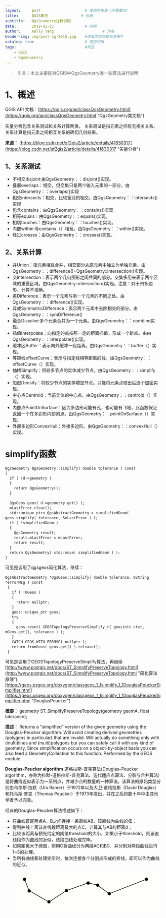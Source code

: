 ```yaml
---
layout:     post                    # 使用的布局（不需要改）
title:      QGIS算法               # 标题 
subtitle:   QgsGeometry注释说明
date:       2019-01-13              # 时间
author:     Kelly Yang                      # 作者
header-img: img/post-bg-2015.jpg    #这篇文章标题背景图片
catalog: true                       # 是否归档
tags:                               #标签
    - QGIS
    - QgsGeometry
---
```


> 引言：本文主要是对QGIS中QgsGeometry类一些算法进行说明

# 1、概述
QGIS API 文档：[https://qgis.org/api/classQgsGeometry.html](https://qgis.org/api/classQgsGeometry.html "QgsGeometry类文档")

矢量分析包含关系测试和关系计算两类。
关系测试是指元素之间有无相关关系。
关系计算是指元素之间相互关系的确切几何结果。

**来源：**
[https://blog.csdn.net/sf2gis2/article/details/41630317](https://blog.csdn.net/sf2gis2/article/details/41630317 "矢量分析")

## 1、关系测试
* 不相交disjoint:由QgsGeometry：：disjoint()实现。
* 叠置overlaps：相交，但交集只是两个输入元素的一部分。由QgsGeometry：：overlaps()实现
* 相交intersects：相交，比较宽泛的相交。由QgsGeometry：：intersects()实现
* 包含contains：由QgsGeometry：：contains()实现
* 相等equals：由QgsGeometry：：equals()实现。
* 相切touches：由QgsGeometry：：touches()实现。
* 内部within:与contains（）相反。由QgsGeometry：：within()实现。
* 经过crosses：由QgsGeometry：：crosses()实现。


## 2、关系计算
* 并Union：指元素相互合并，相交部分从原元素中独立为单独元素。由QgsGeometry：：difference()+QgsGeometry::intersection()实现。
* 交Intersection：表示两个几何图形之间共同的部分。交集多用来表示两个区域的重叠区域。由QgsGeometry::intersection()实现。注意：对于凹多边形，计算不准确。
* 差Difference：表示一个元素与另一个元素的不同之处。由QgsGeometry：：difference()实现。
* 异或SymmatricDifference：表示两个元素中去除相交的部分。由QgsGeometry：：symDifference()
* 融合Dissolve:多个元素合并为一个元素。由QgsGeometry：：combine实现。
* 插值Interpolate：向指定的点按照一定的距离插值，形成一个新点。由由QgsGeometry：：interpolate()实现。
* 缓冲区Buffer：表示向外缓冲一段距离。由QgsGeometry：：buffer（）实现。
* 等距线offsetCurve：表示与指定线相等距离的线。由QgsGeometry：：offsetCurve（）实现。
* 抽稀Simplify：将较多节点的实体减少节点。由QgsGeometry：：simplify（）实现。
* 加密Densify：将较少节点的实体增加节点。只能将元素点取出后逐个加密实现。
* 中心点Centroid：当前实体的中心点。由QgsGeometry：：centroid（）实现。
* 内部点PointOnSurface：因为多边形可能有孔，也可能有飞地，此函数保证返回一个在多边形内部的点。由QgsGeometry：：pointOnSurface（）实现。
* 外部多边形ConvexHull：外接多边形。由QgsGeometry：：convexHull（）实现。


# simplify函数
```
QgsGeometry QgsGeometry::simplify( double tolerance ) const
{
  if ( !d->geometry )
  {
    return QgsGeometry();
  }

  QgsGeos geos( d->geometry.get() );
  mLastError.clear();
  std::unique_ptr< QgsAbstractGeometry > simplifiedGeom( geos.simplify( tolerance, &mLastError ) );
  if ( !simplifiedGeom )
  {
    QgsGeometry result;
    result.mLastError = mLastError;
    return result;
  }
  return QgsGeometry( std::move( simplifiedGeom ) );
}
```
可见是调用了qgsgeos简化算法，继续：
```
QgsAbstractGeometry *QgsGeos::simplify( double tolerance, QString *errorMsg ) const
 {
   if ( !mGeos )
   {
     return nullptr;
   }
   geos::unique_ptr geos;
   try
   {
     geos.reset( GEOSTopologyPreserveSimplify_r( geosinit.ctxt, mGeos.get(), tolerance ) );
   }
   CATCH_GEOS_WITH_ERRMSG( nullptr );
   return fromGeos( geos.get() ).release();
 }
```
可见是调用了GEOSTopologyPreserveSimplify算法，再继续
[http://www.postgis.net/docs/ST_SimplifyPreserveTopology.html](http://www.postgis.net/docs/ST_SimplifyPreserveTopology.html "简化算法原理")
[https://geos.osgeo.org/doxygen/classgeos_1_1simplify_1_1DouglasPeuckerSimplifier.html](https://geos.osgeo.org/doxygen/classgeos_1_1simplify_1_1DouglasPeuckerSimplifier.html "DouglasPeucker")

**概要：**
geometry ST_SimplifyPreserveTopology(geometry geomA, float tolerance);

**描述：**
Returns a "simplified" version of the given geometry using the Douglas-Peucker algorithm. Will avoid creating derived geometries (polygons in particular) that are invalid. Will actually do something only with (multi)lines and (multi)polygons but you can safely call it with any kind of geometry. Since simplification occurs on a object-by-object basis you can also feed a GeometryCollection to this function.
Performed by the GEOS module.

**Douglas-Peucker algorithm**
道格拉斯-普克算法(Douglas–Peucker algorithm，亦称为拉默-道格拉斯-普克算法、迭代适应点算法、分裂与合并算法)是将曲线近似表示为一系列点，并减少点的数量的一种算法。该算法的原始类型分别由乌尔斯·拉默（Urs Ramer）于1972年以及大卫·道格拉斯（David Douglas）和托马斯·普克（Thomas Peucker）于1973年提出，并在之后的数十年中由其他学者予以完善。

经典的Douglas-Peucker算法描述如下：
* 在曲线首尾两点A，B之间连接一条直线AB，该直线为曲线的弦；
* 得到曲线上离该直线段距离最大的点C，计算其与AB的距离d；
* 比较该距离与预先给定的阈值threshold的大小，如果小于threshold，则该直线段作为曲线的近似，该段曲线处理完毕。
* 如果距离大于阈值，则用C将曲线分为两段AC和BC，并分别对两段曲线进行1~3的处理。
* 当所有曲线都处理完毕时，依次连接各个分割点形成的折线，即可以作为曲线的近似。
![Douglas-peucker](https://raw.githubusercontent.com/KellyYang233/KellyYang233.github.io/master/img/Douglas-Peucker_animated.gif)